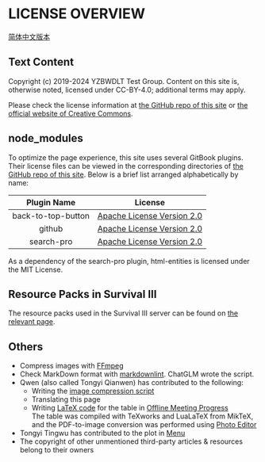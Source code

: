 # LICENSE OVERVIEW

[简体中文版本](license_overview_zh.md)

## Text Content

Copyright (c) 2019-2024 YZBWDLT Test Group. Content on this site is, otherwise noted, licensed under CC-BY-4.0; additional terms may apply.

Please check the license information at [the GitHub repo of this site](https://github.com/PumpkinJui/groupdocs/blob/main/LICENSE) or [the official website of Creative Commons](https://creativecommons.org/licenses/by/4.0/deed.en).

## node_modules

To optimize the page experience, this site uses several GitBook plugins. Their license files can be viewed in the corresponding directories of [the GitHub repo of this site](https://github.com/PumpkinJui/groupdocs/blob/main/node_modules/). Below is a brief list arranged alphabetically by name:

| Plugin Name | License |
| :---: | :---: |
| back-to-top-button | [Apache License Version 2.0](https://www.apache.org/licenses/LICENSE-2.0) |
| github | [Apache License Version 2.0](https://www.apache.org/licenses/LICENSE-2.0) |
| search-pro | [Apache License Version 2.0](https://www.apache.org/licenses/LICENSE-2.0) |

As a dependency of the search-pro plugin, html-entities is licensed under the MIT License.

## Resource Packs in Survival III

The resource packs used in the Survival III server can be found on [the relevant page](../docs/SurvivalIII/README.md).

## Others

- Compress images with [FFmpeg](https://ffmpeg.org/)
- Check MarkDown format with [markdownlint](https://github.com/DavidAnson/markdownlint/). ChatGLM wrote the script.
- Qwen (also called Tongyi Qianwen) has contributed to the following:
  - Writing the [image compression script](https://github.com/PumpkinJui/groupdocs-images/blob/main/compress.sh)
  - Translating this page
  - Writing [LaTeX code](https://github.com/PumpkinJui/groupdocs-images/blob/main/assets/meeting_offline/) for the table in [Offline Meeting Progress](../docs/meeting_offline.md)  
    The table was compiled with TeXworks and LuaLaTeX from MikTeX, and the PDF-to-image conversion was performed using [Photo Editor](https://github.com/dev-macgyver/PhotoEditor)
- Tongyi Tingwu has contributed to the plot in [Menu](../docs/menu.md)
- The copyright of other unmentioned third-party articles & resources belong to their owners
